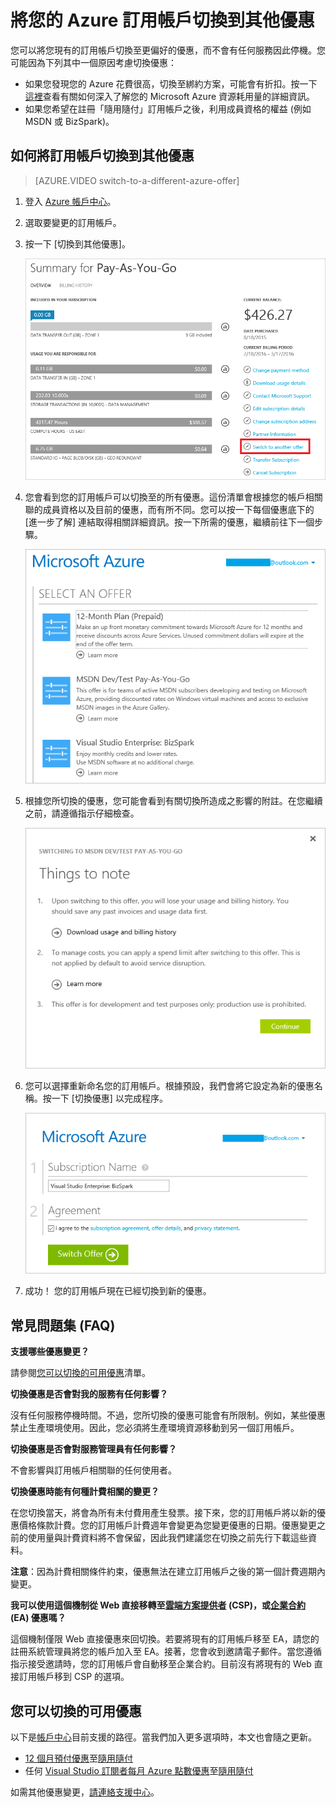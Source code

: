 <properties
	pageTitle="將您的 Azure 訂用帳戶切換到其他優惠 | Microsoft Azure"
	description="深入了解如何使用訂用帳戶管理入口網站變更您的 Azure 訂用帳戶，及切換至不同的 Azure 優惠"
	services=""
	documentationCenter=""
	authors="genlin"
	manager="msmbaldwin"
	editor=""
	tags="billing,top-support-issue"/>

<tags
	ms.service="billing"
	ms.workload="na"
	ms.tgt_pltfrm="na"
	ms.devlang="na"
	ms.topic="article"
	ms.date="07/21/2016"
	ms.author="genli"/>

# 將您的 Azure 訂用帳戶切換到其他優惠

您可以將您現有的訂用帳戶切換至更偏好的優惠，而不會有任何服務因此停機。您可能因為下列其中一個原因考慮切換優惠：

-	如果您發現您的 Azure 花費很高，切換至綁約方案，可能會有折扣。按一下[這裡](billing-usage-rate-card-overview.md)查看有關如何深入了解您的 Microsoft Azure 資源耗用量的詳細資訊。
-	如果您希望在註冊「隨用隨付」訂用帳戶之後，利用成員資格的權益 (例如 MSDN 或 BizSpark)。

## 如何將訂用帳戶切換到其他優惠

> [AZURE.VIDEO switch-to-a-different-azure-offer]

1.	登入 [Azure 帳戶中心](https://account.windowsazure.com/Subscriptions)。
2.	選取要變更的訂用帳戶。
3.	按一下 [切換到其他優惠]。

	![siwtchbutton](.\media\billing-how-to-switch-azure-offer\switchbutton.png)
4.	您會看到您的訂用帳戶可以切換至的所有優惠。這份清單會根據您的帳戶相關聯的成員資格以及目前的優惠，而有所不同。您可以按一下每個優惠底下的 [進一步了解] 連結取得相關詳細資訊。按一下所需的優惠，繼續前往下一個步驟。

	![selectoffer](.\media\billing-how-to-switch-azure-offer\selectoffer.png)
5.	根據您所切換的優惠，您可能會看到有關切換所造成之影響的附註。在您繼續之前，請遵循指示仔細檢查。

	![thingstonote](.\media\billing-how-to-switch-azure-offer\thingstonote.png)
6.	您可以選擇重新命名您的訂用帳戶。根據預設，我們會將它設定為新的優惠名稱。按一下 [切換優惠] 以完成程序。

	![confirmpage](.\media\billing-how-to-switch-azure-offer\confirmpage.png)
7.	成功！ 您的訂用帳戶現在已經切換到新的優惠。

## 常見問題集 (FAQ)

**支援哪些優惠變更？**

請參閱[您可以切換的可用優惠](#available-offers-you-can-switch-to)清單。

**切換優惠是否會對我的服務有任何影響？**

沒有任何服務停機時間。不過，您所切換的優惠可能會有所限制。例如，某些優惠禁止生產環境使用。因此，您必須將生產環境資源移動到另一個訂用帳戶。

**切換優惠是否會對服務管理員有任何影響？**

不會影響與訂用帳戶相關聯的任何使用者。

**切換優惠時能有何種計費相關的變更？**

在您切換當天，將會為所有未付費用產生發票。接下來，您的訂用帳戶將以新的優惠價格條款計費。您的訂用帳戶計費週年會變更為您變更優惠的日期。優惠變更之前的使用量與計費資料將不會保留，因此我們建議您在切換之前先行下載這些資料。

**注意**：因為計費相關條件約束，優惠無法在建立訂用帳戶之後的第一個計費週期內變更。

**我可以使用這個機制從 Web 直接移轉至[雲端方案提供者](https://partner.microsoft.com/Solutions/cloud-reseller-overview) (CSP)，或[企業合約](https://azure.microsoft.com/pricing/enterprise-agreement/) (EA) 優惠嗎？**

這個機制僅限 Web 直接優惠來回切換。若要將現有的訂用帳戶移至 EA，請您的註冊系統管理員將您的帳戶加入至 EA。接著，您會收到邀請電子郵件。當您遵循指示接受邀請時，您的訂用帳戶會自動移至企業合約。目前沒有將現有的 Web 直接訂用帳戶移到 CSP 的選項。

## 您可以切換的可用優惠

以下是[帳戶中心](https://account.windowsazure.com/Subscriptions)目前支援的路徑。當我們加入更多選項時，本文也會隨之更新。

-	[12 個月預付優惠](https://azure.microsoft.com/offers/ms-azr-0026p/)至[隨用隨付](https://azure.microsoft.com/offers/ms-azr-0003p/)
-	任何 [Visual Studio 訂閱者每月 Azure 點數優惠](https://azure.microsoft.com/pricing/member-offers/msdn-benefits-details/)至[隨用隨付](https://azure.microsoft.com/offers/ms-azr-0003p/)

如需其他優惠變更，[請連絡支援中心](http://go.microsoft.com/fwlink/?LinkID=619338)。

<!---HONumber=AcomDC_0803_2016-->